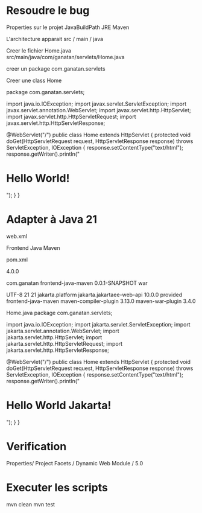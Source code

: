 # Resoudre le bug

Properties sur le projet
JavaBuildPath
  JRE
  Maven


L'architecture apparait
  src / main / java


Creer le fichier Home.java    
  src/main/java/com/ganatan/servlets/Home.java

creer un package
  com.ganatan.servlets  

Creer une class Home

  package com.ganatan.servlets;

  import java.io.IOException;
  import javax.servlet.ServletException;
  import javax.servlet.annotation.WebServlet;
  import javax.servlet.http.HttpServlet;
  import javax.servlet.http.HttpServletRequest;
  import javax.servlet.http.HttpServletResponse;

  @WebServlet("/")
  public class Home extends HttpServlet {
      protected void doGet(HttpServletRequest request, HttpServletResponse response) throws ServletException, IOException {
          response.setContentType("text/html");
          response.getWriter().println("<html><body><h1>Hello World!</h1></body></html>");
      }
  }



# Adapter à Java 21

web.xml

<?xml version="1.0" encoding="UTF-8"?>
<web-app
    version="5.0"
    xmlns="https://jakarta.ee/xml/ns/jakartaee"
    xmlns:xsi="http://www.w3.org/2001/XMLSchema-instance"
    xsi:schemaLocation="https://jakarta.ee/xml/ns/jakartaee https://jakarta.ee/xml/ns/jakartaee/web-app_5_0.xsd">
  
  <display-name>Frontend Java Maven</display-name>

</web-app>


pom.xml

<?xml version="1.0" encoding="UTF-8"?>
<project xmlns="http://maven.apache.org/POM/4.0.0" 
  xmlns:xsi="http://www.w3.org/2001/XMLSchema-instance"
  xsi:schemaLocation="http://maven.apache.org/POM/4.0.0 http://maven.apache.org/xsd/maven-4.0.0.xsd">
  
  <modelVersion>4.0.0</modelVersion>

  <groupId>com.ganatan</groupId>
  <artifactId>frontend-java-maven</artifactId>
  <version>0.0.1-SNAPSHOT</version>
  <packaging>war</packaging>

  <properties>
    <project.build.sourceEncoding>UTF-8</project.build.sourceEncoding>
    <maven.compiler.source>21</maven.compiler.source>
    <maven.compiler.target>21</maven.compiler.target>
  </properties>

  <dependencies>
    <dependency>
      <groupId>jakarta.platform</groupId>
      <artifactId>jakarta.jakartaee-web-api</artifactId>
      <version>10.0.0</version>
      <scope>provided</scope>
    </dependency>
  </dependencies>

  <build>
    <finalName>frontend-java-maven</finalName>
    <pluginManagement>
      <plugins>
        <plugin>
          <artifactId>maven-compiler-plugin</artifactId>
          <version>3.13.0</version>
        </plugin>
        <plugin>
          <artifactId>maven-war-plugin</artifactId>
          <version>3.4.0</version>
        </plugin>
      </plugins>
    </pluginManagement>
  </build>
</project>


Home.java
package com.ganatan.servlets;

import java.io.IOException;
import jakarta.servlet.ServletException;
import jakarta.servlet.annotation.WebServlet;
import jakarta.servlet.http.HttpServlet;
import jakarta.servlet.http.HttpServletRequest;
import jakarta.servlet.http.HttpServletResponse;

@WebServlet("/")
public class Home extends HttpServlet {
    protected void doGet(HttpServletRequest request, HttpServletResponse response) throws ServletException, IOException {
        response.setContentType("text/html");
        response.getWriter().println("<html><body><h1>Hello World Jakarta!</h1></body></html>");
    }
}

# Verification
  Properties/ Project Facets / 
  Dynamic Web Module / 5.0


# Executer les scripts
  mvn clean
  mvn test